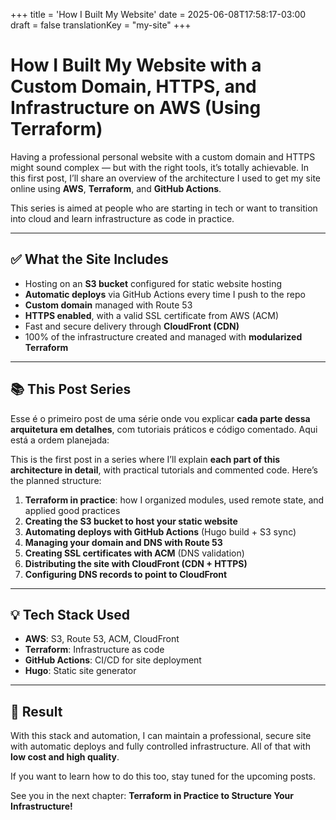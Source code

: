 +++
title = 'How I Built My Website'
date = 2025-06-08T17:58:17-03:00
draft = false
translationKey = "my-site"
+++

# How I Built My Website with a Custom Domain, HTTPS, and Infrastructure on AWS (Using Terraform)

Having a professional personal website with a custom domain and HTTPS might sound complex — but with the right tools, it’s totally achievable. In this first post, I’ll share an overview of the architecture I used to get my site online using **AWS**, **Terraform**, and **GitHub Actions**.

This series is aimed at people who are starting in tech or want to transition into cloud and learn infrastructure as code in practice.

---

## ✅ What the Site Includes

* Hosting on an **S3 bucket** configured for static website hosting
* **Automatic deploys** via GitHub Actions every time I push to the repo
* **Custom domain** managed with Route 53
* **HTTPS enabled**, with a valid SSL certificate from AWS (ACM)
* Fast and secure delivery through **CloudFront (CDN)**
* 100% of the infrastructure created and managed with **modularized Terraform**

---

## 📚 This Post Series

Esse é o primeiro post de uma série onde vou explicar **cada parte dessa arquitetura em detalhes**, com tutoriais práticos e código comentado. Aqui está a ordem planejada:

This is the first post in a series where I’ll explain **each part of this architecture in detail**, with practical tutorials and commented code. Here’s the planned structure:

1. **Terraform in practice**: how I organized modules, used remote state, and applied good practices
2. **Creating the S3 bucket to host your static website**
3. **Automating deploys with GitHub Actions** (Hugo build + S3 sync)
4. **Managing your domain and DNS with Route 53**
5. **Creating SSL certificates with ACM** (DNS validation)
6. **Distributing the site with CloudFront (CDN + HTTPS)**
7. **Configuring DNS records to point to CloudFront**

---

## 💡 Tech Stack Used

* **AWS**: S3, Route 53, ACM, CloudFront  
* **Terraform**: Infrastructure as code  
* **GitHub Actions**: CI/CD for site deployment  
* **Hugo**: Static site generator

---

## 💼 Result

With this stack and automation, I can maintain a professional, secure site with automatic deploys and fully controlled infrastructure. All of that with **low cost and high quality**.

If you want to learn how to do this too, stay tuned for the upcoming posts.

See you in the next chapter: **Terraform in Practice to Structure Your Infrastructure!**